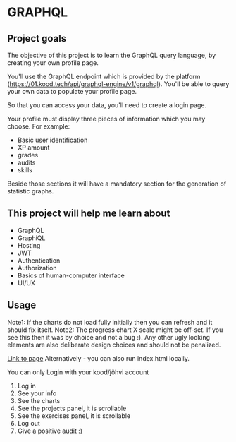 # GRAPHQL

## Project goals

The objective of this project is to learn the GraphQL query language, by creating your own profile page.

You'll use the GraphQL endpoint which is provided by the platform (<https://01.kood.tech/api/graphql-engine/v1/graphql>). You'll be able to query your own data to populate your profile page.

So that you can access your data, you'll need to create a login page.

Your profile must display three pieces of information which you may choose. For example:

- Basic user identification
- XP amount
- grades
- audits
- skills

Beside those sections it will have a mandatory section for the generation of statistic graphs.

## This project will help me learn about

- GraphQL
- GraphiQL
- Hosting
- JWT
- Authentication
- Authorization
- Basics of human-computer interface
- UI/UX

## Usage
Note1: If the charts do not load fully initially then you can refresh and it should fix itself.
Note2: The progress chart X scale might be off-set. If you see this then it was by choice and not a bug :). Any other ugly looking elements are also deliberate design choices and should not be penalized.


[Link to page](https://ruudel.github.io)
Alternatively - you can also run index.html locally.

You can only Login with your kood/jõhvi account

1. Log in
2. See your info
3. See the charts
4. See the projects panel, it is scrollable
5. See the exercises panel, it is scrollable
6. Log out
7. Give a positive audit :)